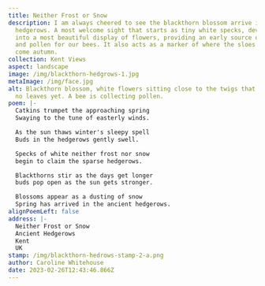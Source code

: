```yaml
---
title: Neither Frost or Snow
description: I am always cheered to see the blackthorn blossom arrive in the
  hedgerows. A most welcome sight that starts as tiny white specks, developing
  into a most beautiful display of flowers, providing an early source of nectar
  and pollen for our bees. It also acts as a marker of where the sloes will be,
  come autumn.
collection: Kent Views
aspect: landscape
image: /img/blackthorn-hedgrows-1.jpg
metaImage: /img/face.jpg
alt: Blackthorn blossom, white flowers sitting close to the twigs that carry it,
  no leaves yet. A bee is collecting pollen.
poem: |-
  Catkins trumpet the approaching spring
  Swaying to the tune of easterly winds.

  As the sun thaws winter's sleepy spell
  Buds in the hedgerows gently swell.

  Specks of white neither frost nor snow
  begin to claim the sparse hedgerows.

  Blackthorns stir as the days get longer
  buds pop open as the sun gets stronger.

  Blossoms appear as a dusting of snow
  Spring has arrived in the ancient hedgerows.
alignPoemLeft: false
address: |-
  Neither Frost or Snow
  Ancient Hedgerows
  Kent
  UK
stamp: /img/blackthorn-hedrows-stamp-2-a.png
author: Caroline Whitehouse
date: 2023-02-26T12:43:46.866Z
---
```

